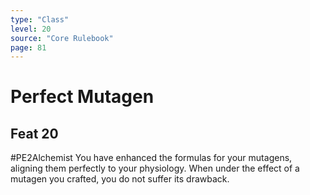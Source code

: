 ```yaml
---
type: "Class"
level: 20
source: "Core Rulebook"
page: 81
---
```

# Perfect Mutagen
## Feat 20
#PE2Alchemist
You have enhanced the formulas for your mutagens, aligning them perfectly to your physiology. When under the effect of a mutagen you crafted, you do not suffer its drawback.